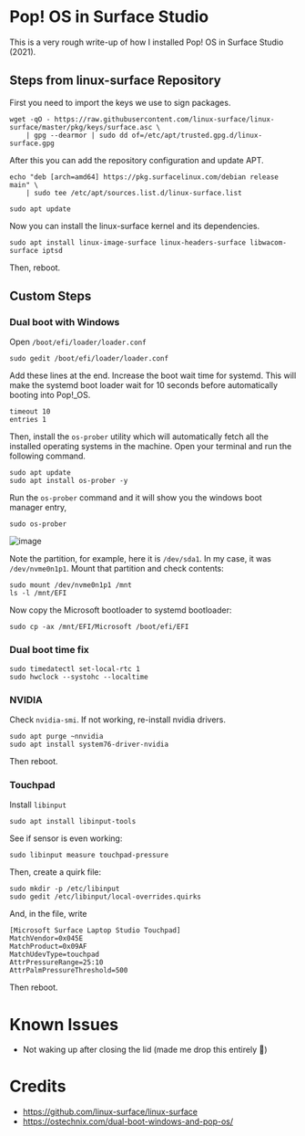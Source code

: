 # Pop! OS in Surface Studio

This is a very rough write-up of how I installed Pop! OS in Surface Studio (2021).

## Steps from linux-surface Repository

First you need to import the keys we use to sign packages.

```
wget -qO - https://raw.githubusercontent.com/linux-surface/linux-surface/master/pkg/keys/surface.asc \
    | gpg --dearmor | sudo dd of=/etc/apt/trusted.gpg.d/linux-surface.gpg
```

After this you can add the repository configuration and update APT.

```
echo "deb [arch=amd64] https://pkg.surfacelinux.com/debian release main" \
	| sudo tee /etc/apt/sources.list.d/linux-surface.list
```

```
sudo apt update
```

Now you can install the linux-surface kernel and its dependencies.

```
sudo apt install linux-image-surface linux-headers-surface libwacom-surface iptsd
```

Then, reboot.

## Custom Steps

### Dual boot with Windows

Open `/boot/efi/loader/loader.conf`

```
sudo gedit /boot/efi/loader/loader.conf
```

Add these lines at the end. Increase the boot wait time for systemd. This will make the systemd boot loader wait for 10 seconds before automatically booting into Pop!_OS.

```
timeout 10
entries 1
```

Then, install the `os-prober` utility which will automatically fetch all the installed operating systems in the machine. Open your terminal and run the following command.

```
sudo apt update
sudo apt install os-prober -y
```

Run the `os-prober` command and it will show you the windows boot manager entry,

```
sudo os-prober
```
![image](https://github.com/tareqmahmood/popos-surface-studio/assets/14259907/50debda1-f5ce-4afd-bdec-dfc6308ea4cd)

Note the partition, for example, here it is `/dev/sda1`. In my case, it was `/dev/nvme0n1p1`. Mount that partition and check contents:

```
sudo mount /dev/nvme0n1p1 /mnt
ls -l /mnt/EFI
```

Now copy the Microsoft bootloader to systemd bootloader:

```
sudo cp -ax /mnt/EFI/Microsoft /boot/efi/EFI
```

### Dual boot time fix

```
sudo timedatectl set-local-rtc 1
sudo hwclock --systohc --localtime
```

### NVIDIA

Check `nvidia-smi`. If not working, re-install nvidia drivers.

```
sudo apt purge ~nnvidia
sudo apt install system76-driver-nvidia
```

Then reboot.

### Touchpad

Install `libinput`

```
sudo apt install libinput-tools
```

See if sensor is even working:

```
sudo libinput measure touchpad-pressure
```

Then, create a quirk file:

```
sudo mkdir -p /etc/libinput
sudo gedit /etc/libinput/local-overrides.quirks
```

And, in the file, write

```
[Microsoft Surface Laptop Studio Touchpad]
MatchVendor=0x045E
MatchProduct=0x09AF
MatchUdevType=touchpad
AttrPressureRange=25:10
AttrPalmPressureThreshold=500
```

Then reboot.

# Known Issues

* Not waking up after closing the lid (made me drop this entirely 🥲)

# Credits

* https://github.com/linux-surface/linux-surface
* https://ostechnix.com/dual-boot-windows-and-pop-os/
